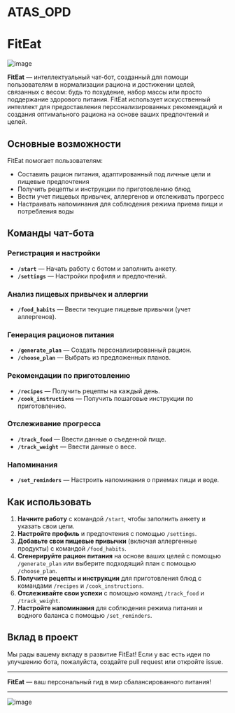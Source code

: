 # ATAS_OPD

# FitEat

![image](https://github.com/user-attachments/assets/13a5f61d-8e5d-4122-8bf7-b98ff17df9d8)

**FitEat** — интеллектуальный чат-бот, созданный для помощи пользователям в нормализации рациона и достижении целей, связанных с весом: будь то похудение, набор массы или просто поддержание здорового питания. FitEat использует искусственный интеллект для предоставления персонализированных рекомендаций и создания оптимального рациона на основе ваших предпочтений и целей.

## Основные возможности

FitEat помогает пользователям:
- Составить рацион питания, адаптированный под личные цели и пищевые предпочтения
- Получить рецепты и инструкции по приготовлению блюд
- Вести учет пищевых привычек, аллергенов и отслеживать прогресс
- Настраивать напоминания для соблюдения режима приема пищи и потребления воды

## Команды чат-бота

### Регистрация и настройки
- **`/start`** — Начать работу с ботом и заполнить анкету.
- **`/settings`** — Настройки профиля и предпочтений.

### Анализ пищевых привычек и аллергии
- **`/food_habits`** — Ввести текущие пищевые привычки (учет аллергенов).

### Генерация рационов питания
- **`/generate_plan`** — Создать персонализированный рацион.
- **`/choose_plan`** — Выбрать из предложенных планов.

### Рекомендации по приготовлению
- **`/recipes`** — Получить рецепты на каждый день.
- **`/cook_instructions`** — Получить пошаговые инструкции по приготовлению.

### Отслеживание прогресса
- **`/track_food`** — Ввести данные о съеденной пище.
- **`/track_weight`** — Ввести данные о весе.

### Напоминания
- **`/set_reminders`** — Настроить напоминания о приемах пищи и воде.

## Как использовать

1. **Начните работу** с командой `/start`, чтобы заполнить анкету и указать свои цели.
2. **Настройте профиль** и предпочтения с помощью `/settings`.
3. **Добавьте свои пищевые привычки** (включая аллергенные продукты) с командой `/food_habits`.
4. **Сгенерируйте рацион питания** на основе ваших целей с помощью `/generate_plan` или выберите подходящий план с помощью `/choose_plan`.
5. **Получите рецепты и инструкции** для приготовления блюд с командами `/recipes` и `/cook_instructions`.
6. **Отслеживайте свои успехи** с помощью команд `/track_food` и `/track_weight`.
7. **Настройте напоминания** для соблюдения режима питания и водного баланса с помощью `/set_reminders`.

## Вклад в проект

Мы рады вашему вкладу в развитие FitEat! Если у вас есть идеи по улучшению бота, пожалуйста, создайте pull request или откройте issue.

---

**FitEat** — ваш персональный гид в мир сбалансированного питания!

---
![image](https://github.com/user-attachments/assets/e9d5ccc2-cb8d-43c4-9506-d5f4e6505b3f)


